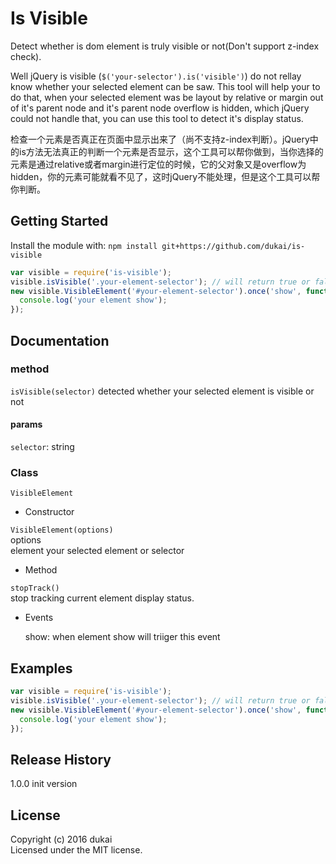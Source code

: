 # Is Visible

Detect whether is dom element is truly visible or not(Don't support z-index check). 

Well jQuery is visible (`$('your-selector').is('visible')`) do not rellay know whether your selected element can be saw. This tool will help your to do that, when your selected element was be layout by relative or margin out of it's parent node and it's parent node overflow is hidden, which jQuery could not handle that, you can use this tool to detect it's display status.
 
检查一个元素是否真正在页面中显示出来了（尚不支持z-index判断）。jQuery中的is方法无法真正的判断一个元素是否显示，这个工具可以帮你做到，当你选择的元素是通过relative或者margin进行定位的时候，它的父对象又是overflow为hidden，你的元素可能就看不见了，这时jQuery不能处理，但是这个工具可以帮你判断。

## Getting Started
Install the module with: `npm install git+https://github.com/dukai/is-visible`

```javascript
var visible = require('is-visible');
visible.isVisible('.your-element-selector'); // will return true or false by your selected element truly display status
new visible.VisibleElement('#your-element-selector').once('show', function(){
  console.log('your element show');
});
```

## Documentation 
### method 
`isVisible(selector)`
detected whether your selected element is visible or not
#### params 
`selector`: string

### Class 

`VisibleElement`

- Constructor 

`VisibleElement(options)`  
options  
  element your selected element or selector

- Method 

`stopTrack()`  
stop tracking current element display status.

- Events 

  show: when element show will triiger this event

## Examples

```javascript
var visible = require('is-visible');
visible.isVisible('.your-element-selector'); // will return true or false by your selected element truly display status
new visible.VisibleElement('#your-element-selector').once('show', function(){
  console.log('your element show');
});
```

## Release History
1.0.0 init version

## License
Copyright (c) 2016 dukai  
Licensed under the MIT license.
